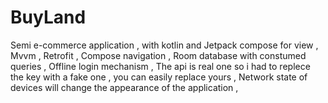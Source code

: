 # BuyLand
Semi e-commerce application , with kotlin and 
Jetpack compose for view , 
Mvvm , 
Retrofit ,
Compose navigation ,
Room database with constumed queries ,
Offline login mechanism , 
The api is real one so i had to replece the key with a fake one , you can easily replace yours , 
Network state of devices will change the appearance  of the application , 
